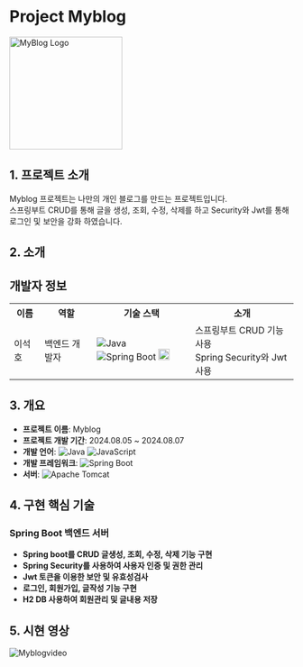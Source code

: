 # Project Myblog

<img src="https://github.com/user-attachments/assets/ca89f5c9-4adf-4bea-b0ca-651e39db93ab" alt="MyBlog Logo" width="200" height="200"> 

## 1. 프로젝트 소개

Myblog 프로젝트는 나만의 개인 블로그를 만드는 프로젝트입니다.  
스프링부트 CRUD를 통해 글을 생성, 조회, 수정, 삭제를 하고 Security와 Jwt를 통해 로그인 및 보안을 강화 하였습니다.


## 2. 소개

## 개발자 정보

<table>
  <tr>
    <th>이름</th>
    <th>역할</th>
    <th>기술 스택</th>
    <th>소개</th>
  </tr>
  <tr>
    <td>이석호</td>
    <td>백엔드 개발자</td>
    <td>
      <img src="https://img.shields.io/badge/Java-%23007396.svg?logo=java&logoColor=white" alt="Java">
      <img src="https://img.shields.io/badge/Spring%20Boot-%236DB33F.svg?logo=spring-boot&logoColor=white" alt="Spring Boot">
        <img src="https://img.shields.io/badge/Spring%20Security-6DB33F?logo=Spring%20Security&logoColor=white" alt="Spring Security" height="20">
    </td>
    <td>
      스프링부트 CRUD 기능 사용<br>
      Spring Security와 Jwt사용<br>
    </td>
  </tr>
</table>

## 3. 개요

- **프로젝트 이름**: Myblog
- **프로젝트 개발 기간**: 2024.08.05 ~ 2024.08.07
- **개발 언어**: 
  ![Java](https://img.shields.io/badge/Java-007396?logo=java&logoColor=white)
  ![JavaScript](https://img.shields.io/badge/JavaScript-F7DF1E?logo=javascript&logoColor=black)
- **개발 프레임워크**: 
  ![Spring Boot](https://img.shields.io/badge/Spring%20Boot-6DB33F?logo=spring-boot&logoColor=white)
- **서버**: 
  ![Apache Tomcat](https://img.shields.io/badge/Apache%20Tomcat-F8DC75?logo=apache-tomcat&logoColor=black)

## 4. 구현 핵심 기술

### Spring Boot 백엔드 서버
- **Spring boot를 CRUD 글생성, 조회, 수정, 삭제 기능 구현**
- **Spring Security를 사용하여 사용자 인증 및 권한 관리**
- **Jwt 토큰을 이용한 보안 및 유효성검사**
- **로그인, 회원가입, 글작성 기능 구현**
- **H2 DB 사용하여 회원관리 및 글내용 저장**

## 5. 시현 영상

![Myblogvideo](https://github.com/user-attachments/assets/add7b947-f207-437b-af3d-f79ea63ff14a)

